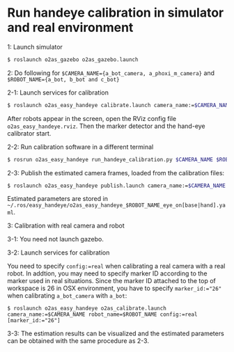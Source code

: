 # Run handeye calibration in simulator and real environment

1: Launch simulator
```bash
$ roslaunch o2as_gazebo o2as_gazebo.launch
```

2: Do following for `$CAMERA_NAME={a_bot_camera, a_phoxi_m_camera}` and `$ROBOT_NAME={a_bot, b_bot and c_bot}`

2-1: Launch services for calibration
```bash
$ roslaunch o2as_easy_handeye calibrate.launch camera_name:=$CAMERA_NAME robot_name=$ROBOT_NAME
```
After robots appear in the screen, open the RViz config file `o2as_easy_handeye.rviz`. Then the marker detector and the hand-eye calibrator start.

2-2: Run calibration software in a different terminal
```bash
$ rosrun o2as_easy_handeye run_handeye_calibration.py $CAMERA_NAME $ROBOT_NAME notrigger
```

2-3: Publish the estimated camera frames, loaded from the calibration files:
```bash
$ roslaunch o2as_easy_handeye publish.launch camera_name:=$CAMERA_NAME robot_name=$ROBOT_NAME
```
Estimated parameters are stored in `~/.ros/easy_handeye/o2as_easy_handeye_$ROBOT_NAME_eye_on[base|hand].yaml`.

3: Calibration with real camera and robot

3-1: You need not launch gazebo.

3-2: Launch services for calibration

You need to specify `config:=real` when calibrating a real camera with a real robot. In addtion, you may need to specify marker ID according to the marker used in real situations. Since the marker ID attached to the top of workspace is 26 in OSX environment, you have to specify `marker_id:="26"` when calibrating `a_bot_camera` with `a_bot`:
```
$ roslaunch o2as_easy_handeye o2as_calibrate.launch camera_name:=$CAMERA_NAME robot_name=$ROBOT_NAME config:=real [marker_id:="26"]
```

3-3: The estimation results can be visualized and the estimated parameters can be obtained with the same procedure as 2-3.
